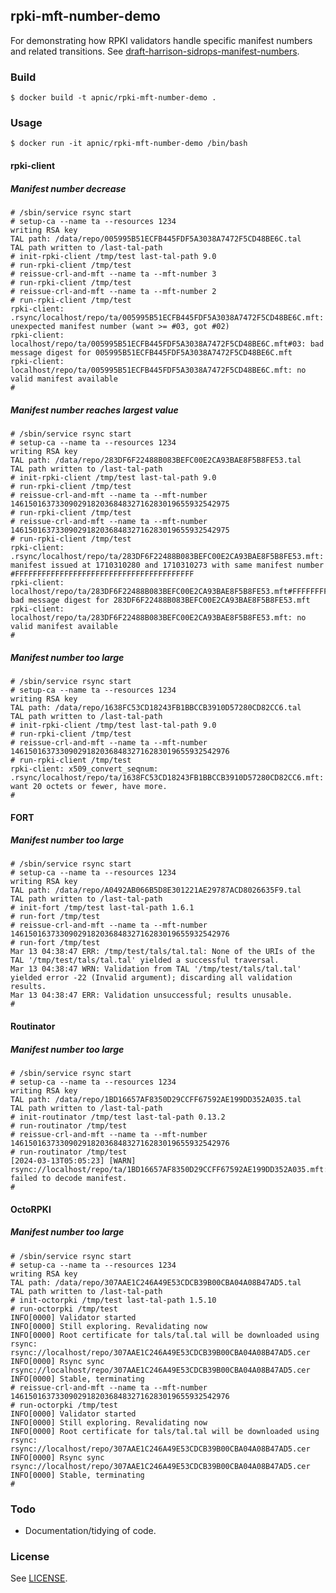 ## rpki-mft-number-demo

For demonstrating how RPKI validators handle specific manifest
numbers and related transitions.  See
[draft-harrison-sidrops-manifest-numbers](https://datatracker.ietf.org/doc/draft-harrison-sidrops-manifest-numbers/).

### Build

    $ docker build -t apnic/rpki-mft-number-demo .

### Usage

    $ docker run -it apnic/rpki-mft-number-demo /bin/bash

#### rpki-client

##### Manifest number decrease

    # /sbin/service rsync start
    # setup-ca --name ta --resources 1234
    writing RSA key
    TAL path: /data/repo/005995B51ECFB445FDF5A3038A7472F5CD48BE6C.tal
    TAL path written to /last-tal-path
    # init-rpki-client /tmp/test last-tal-path 9.0
    # run-rpki-client /tmp/test
    # reissue-crl-and-mft --name ta --mft-number 3
    # run-rpki-client /tmp/test
    # reissue-crl-and-mft --name ta --mft-number 2
    # run-rpki-client /tmp/test
    rpki-client: .rsync/localhost/repo/ta/005995B51ECFB445FDF5A3038A7472F5CD48BE6C.mft: unexpected manifest number (want >= #03, got #02)
    rpki-client: localhost/repo/ta/005995B51ECFB445FDF5A3038A7472F5CD48BE6C.mft#03: bad message digest for 005995B51ECFB445FDF5A3038A7472F5CD48BE6C.mft
    rpki-client: localhost/repo/ta/005995B51ECFB445FDF5A3038A7472F5CD48BE6C.mft: no valid manifest available
    #

##### Manifest number reaches largest value

    # /sbin/service rsync start
    # setup-ca --name ta --resources 1234
    writing RSA key
    TAL path: /data/repo/283DF6F22488B083BEFC00E2CA93BAE8F5B8FE53.tal
    TAL path written to /last-tal-path
    # init-rpki-client /tmp/test last-tal-path 9.0
    # run-rpki-client /tmp/test
    # reissue-crl-and-mft --name ta --mft-number 1461501637330902918203684832716283019655932542975
    # run-rpki-client /tmp/test
    # reissue-crl-and-mft --name ta --mft-number 1461501637330902918203684832716283019655932542975
    # run-rpki-client /tmp/test
    rpki-client: .rsync/localhost/repo/ta/283DF6F22488B083BEFC00E2CA93BAE8F5B8FE53.mft: manifest issued at 1710310280 and 1710310273 with same manifest number #FFFFFFFFFFFFFFFFFFFFFFFFFFFFFFFFFFFFFFFF
    rpki-client: localhost/repo/ta/283DF6F22488B083BEFC00E2CA93BAE8F5B8FE53.mft#FFFFFFFFFFFFFFFFFFFFFFFFFFFFFFFFFFFFFFFF: bad message digest for 283DF6F22488B083BEFC00E2CA93BAE8F5B8FE53.mft
    rpki-client: localhost/repo/ta/283DF6F22488B083BEFC00E2CA93BAE8F5B8FE53.mft: no valid manifest available
    #

##### Manifest number too large

    # /sbin/service rsync start
    # setup-ca --name ta --resources 1234
    writing RSA key
    TAL path: /data/repo/1638FC53CD18243FB1BBCCB3910D57280CD82CC6.tal
    TAL path written to /last-tal-path
    # init-rpki-client /tmp/test last-tal-path 9.0
    # run-rpki-client /tmp/test
    # reissue-crl-and-mft --name ta --mft-number 1461501637330902918203684832716283019655932542976
    # run-rpki-client /tmp/test
    rpki-client: x509_convert_seqnum: .rsync/localhost/repo/ta/1638FC53CD18243FB1BBCCB3910D57280CD82CC6.mft: want 20 octets or fewer, have more.
    #

#### FORT

##### Manifest number too large

    # /sbin/service rsync start
    # setup-ca --name ta --resources 1234
    writing RSA key
    TAL path: /data/repo/A0492AB066B5D8E301221AE29787ACD8026635F9.tal
    TAL path written to /last-tal-path
    # init-fort /tmp/test last-tal-path 1.6.1
    # run-fort /tmp/test
    # reissue-crl-and-mft --name ta --mft-number 1461501637330902918203684832716283019655932542976
    # run-fort /tmp/test
    Mar 13 04:38:47 ERR: /tmp/test/tals/tal.tal: None of the URIs of the TAL '/tmp/test/tals/tal.tal' yielded a successful traversal.
    Mar 13 04:38:47 WRN: Validation from TAL '/tmp/test/tals/tal.tal' yielded error -22 (Invalid argument); discarding all validation results.
    Mar 13 04:38:47 ERR: Validation unsuccessful; results unusable.
    #

#### Routinator

##### Manifest number too large

    # /sbin/service rsync start
    # setup-ca --name ta --resources 1234
    writing RSA key
    TAL path: /data/repo/1BD16657AF8350D29CCFF67592AE199DD352A035.tal
    TAL path written to /last-tal-path
    # init-routinator /tmp/test last-tal-path 0.13.2
    # run-routinator /tmp/test
    # reissue-crl-and-mft --name ta --mft-number 1461501637330902918203684832716283019655932542976
    # run-routinator /tmp/test
    [2024-03-13T05:05:23] [WARN] rsync://localhost/repo/ta/1BD16657AF8350D29CCFF67592AE199DD352A035.mft: failed to decode manifest.
    #

#### OctoRPKI

##### Manifest number too large

    # /sbin/service rsync start
    # setup-ca --name ta --resources 1234
    writing RSA key
    TAL path: /data/repo/307AAE1C246A49E53CDCB39B00CBA04A08B47AD5.tal
    TAL path written to /last-tal-path
    # init-octorpki /tmp/test last-tal-path 1.5.10
    # run-octorpki /tmp/test
    INFO[0000] Validator started
    INFO[0000] Still exploring. Revalidating now
    INFO[0000] Root certificate for tals/tal.tal will be downloaded using rsync: rsync://localhost/repo/307AAE1C246A49E53CDCB39B00CBA04A08B47AD5.cer
    INFO[0000] Rsync sync rsync://localhost/repo/307AAE1C246A49E53CDCB39B00CBA04A08B47AD5.cer
    INFO[0000] Stable, terminating
    # reissue-crl-and-mft --name ta --mft-number 1461501637330902918203684832716283019655932542976
    # run-octorpki /tmp/test
    INFO[0000] Validator started
    INFO[0000] Still exploring. Revalidating now
    INFO[0000] Root certificate for tals/tal.tal will be downloaded using rsync: rsync://localhost/repo/307AAE1C246A49E53CDCB39B00CBA04A08B47AD5.cer
    INFO[0000] Rsync sync rsync://localhost/repo/307AAE1C246A49E53CDCB39B00CBA04A08B47AD5.cer
    INFO[0000] Stable, terminating
    #

### Todo

 - Documentation/tidying of code.

### License

See [LICENSE](./LICENSE).
